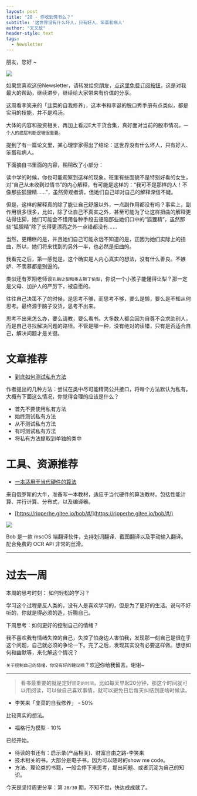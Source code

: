 ```yaml
---
layout: post
title: "28 - 你收到情书么？"
subtitle: '这世界没有什么坏人，只有好人、笨蛋和病人'
author: "叉叉敌"
header-style: text
tags:
  - Newsletter
---
```


朋友，您好 ~ 

![](https://gitee.com/chasays/mdPic/raw/master/uPic/20220312131332.png)

如果您喜欢这份Newsletter，请转发给您朋友，[点这里免费订阅按钮](https://chasays.zhubai.love/)，这是对我最大的帮助，继续进步，继续给大家带来有价值的分享。



这周看李笑来的「韭菜的自我修养」，这本书和李诞的脱口秀手册有点类似，都是实用的技能，并不是鸡汤。

大体的内容和投资相关，再加上看过E大干货合集，真好面对当前的股市情况，`一个人的底层判断逻辑很重要`。

提到了有一篇论文里，某心理学家得出了结论：这世界没有什么坏人，只有好人、笨蛋和病人。


下面摘自书里面的内容，稍稍改了小部分：

读中学的时候，你也可能观察到这样的现象。班里有些面貌不是特别好看的女生，对“自己从未收到过情书”的内心解释，有可能是这样的：“我可不是那样的人！不像那些狐狸精……”，虽然旁观者清，但她们自己却对自己的解释深信不疑。

但是，这样的解释真的除了能让自己舒服以外，一点副作用都没有吗？事实上，副作用很多很多，比如，除了让自己不真实之外，甚至可能为了让这样扭曲的解释更站得住脚，她们可能会不惜用各种手段去诬陷那些她们口中的“狐狸精”，虽然那些“狐狸精”除了长得更漂亮之外一点错都没有……

当然，更糟糕的是，并且她们自己可能永远不知道的是，正因为她们实际上的扭曲，所以，她们将来找到的另外一半，也必然是扭曲的。


我看完之后，第一感觉是，这个确实是人内心真实的想法，没有什么善良。不嫉妒、不羡慕都是别逼的。


类似还有罗翔老师谈`孔融让梨和奥古斯丁偷梨`，你说一个小孩子能懂得让梨？那一定是父母、加护人的严厉下，被自愿的。


往往自己决策不了的时候，是思考不够，而思考不够，要么是懒，要么是不知从何思考。最终源于脑子没货，思考不出来。

思考不出来怎么办，要么请教，要么看书。大多数人都会因为自尊不会求助别人，而是自己寻找解决问题的路径。不管是哪一种，没有绝对的读错，只有是否适合自己，解决问题才是关键。




# 文章推荐


- [到底如何测试私有方法](https://jesseduffield.com/Testing-Private-Methods/)

作者提出的几种方法：尝试在类中尽可能精简公共接口，将每个方法默认为私有。大概有下面这么情况，你觉得合理的应该是什么？

- 首先不要使用私有方法
- 始终测试私有方法
- 从不测试私有方法
- 有时测试私有方法
- 将私有方法提取到单独的类中







# 工具、资源推荐

- [一本适用于当代硬件的算法](https://en.algorithmica.org/hpc/)

来自俄罗斯的大牛，准备写一本教材，适应于当代硬件的算法教材。包括性能计算、并行计算、分布式，以及编译器。



- [https://ripperhe.gitee.io/bob/#/](https://ripperhe.gitee.io/bob/#/)

![](https://gitee.com/chasays/mdPic/raw/master/uPic/20220312131234.png)

Bob 是一款 mscOS 端翻译软件，支持划词翻译、截图翻译以及手动输入翻译。配合免费的 OCR API 非常的丝滑。


---

# 过去一周

本周的思考时刻： 如何轻松的学习？

学习这个过程是反人类的，没有人是喜欢学习的，但是为了更好的生活。说句不好听的，你就是得必须的造，折腾自己。


下周思考：如何更好的控制自己的情绪？

我不喜欢我有情绪失控的自己，失控了怕身边人害怕我，发现那一刻自己是很在乎这个问题，自己就必须的争论一下。完了之后，发现其实没有必要这样做。想想如何和幽默等，来化解这个情况？

`关于控制自己的情绪，你没有好的建议喃`？欢迎你给我留言。谢谢~


---

> 看书最重要的就是定好`固定的时间`，比如每天早起20分钟，那这个时间就可以用阅读，可以做自己喜欢事情，就可以避免日后每天纠结到底啥时候读。

- 李笑来「韭菜的自我修养」 - 50%


比较真实的想法。


- 福格行为模型 - 10%

已经开始。

- 待读的书还有：启示录(产品相关)、财富自由之路-李笑来
- 技术相关的书，大部分是电子书，因为可以随时的show me code。
- 方法、理论类的书籍，一般会停下来思考，提出问题、或者沉淀为自己的知识。


今天是坚持周更分享：第 `28/30` 期，不知不觉，快达成成就了。

